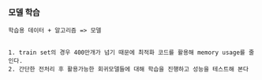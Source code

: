 ### 모델 학습

    학습용 데이터 + 알고리즘 => 모델
    
    
    1. train set의 경우 400만개가 넘기 때문에 최적화 코드를 활용해 memory usage를 줄인다.
    2. 간단한 전처리 후 활용가능한 회귀모델들에 대해 학습을 진행하고 성능을 테스트해 본다
